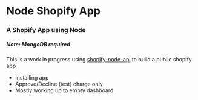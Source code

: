 # Node Shopify App

### A Shopify App using Node
##### Note: MongoDB required

This is a work in progress using [shopify-node-api](https://www.npmjs.com/package/shopify-node-api) to build a public shopify app

- Installing app
- Approve/Decline (test) charge only
- Mostly working up to empty dashboard